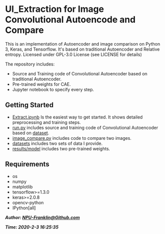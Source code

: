 # UI_Extraction for Image Convolutional Autoencode and Compare
This is an implementation of  Autoencoder and image comparison on Python 3, Keras, and Tensorflow. It's based on traditional Autoencoder and Relative entropy. Licensed under GPL-3.0 License (see LICENSE for details)

The repository includes:

* Source and Training code of Convolutional Autoencoder based on traditional Autoencoder.
* Pre-trained weights for CAE.
* Jupyter notebook to specify every step.

##  Getting Started

* [Extract.ipynb](notebooks/Extract.ipynb) Is the easiest way to get started. It shows detailed preprocessing and training steps.
* [run.py](autoencodr/run.py) includes source and training code of Convolutional Autoencoder based on [dataset](datasets/304x304).
* [image_compare.py](autoencoder/image_compare.py) includes code to compare two images.
* [datasets](datasets/) includes two sets of data I provide.
* [results/model](results/model) includes two pre-trained weights. 

## Requirements

* os
* numpy
* matplotlib
* tensorflow>=1.3.0
* keras>=2.0.8
* opencv-python
* IPython[all]

***Author: NPU-Franklin@Github.com***

***Time: 2020-2-3 16:25:35*** 